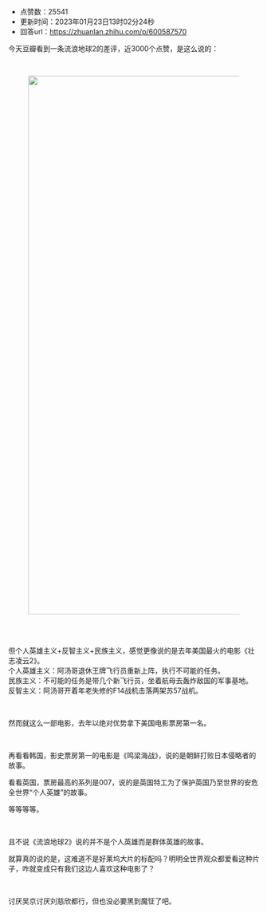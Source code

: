 - 点赞数：25541
- 更新时间：2023年01月23日13时02分24秒
- 回答url：https://zhuanlan.zhihu.com/p/600587570
<body>
 <p data-pid="vUC3TDmK">今天豆瓣看到一条流浪地球2的差评，近3000个点赞，是这么说的：</p>
 <p class="ztext-empty-paragraph"><br></p>
 <figure data-size="normal">
  <img src="https://pic1.zhimg.com/v2-8722be39e06de30b4d855dc211c80fa4_b.jpg" data-rawwidth="1080" data-rawheight="647" data-size="normal" class="origin_image zh-lightbox-thumb" width="1080" data-original="https://pic1.zhimg.com/v2-8722be39e06de30b4d855dc211c80fa4_r.jpg">
 </figure>
 <p data-pid="SKgDYNEJ">​</p>
 <p data-pid="RBgzvDHx"><br>
  但个人英雄主义+反智主义+民族主义，感觉更像说的是去年美国最火的电影《壮志凌云2》。<br>
  个人英雄主义：阿汤哥退休王牌飞行员重新上阵，执行不可能的任务。<br>
  民族主义：不可能的任务是带几个新飞行员，坐着航母去轰炸敌国的军事基地。<br>
  反智主义：阿汤哥开着年老失修的F14战机击落两架苏57战机。</p>
 <p class="ztext-empty-paragraph"><br></p>
 <p data-pid="fRwffiy0">然而就这么一部电影，去年以绝对优势拿下美国电影票房第一名。</p>
 <p class="ztext-empty-paragraph"><br></p>
 <p data-pid="hz7M6x_r">再看看韩国，影史票房第一的电影是《鸣梁海战》，说的是朝鲜打败日本侵略者的故事。</p>
 <p data-pid="24InBu1C">看看英国，票房最高的系列是007，说的是英国特工为了保护英国乃至世界的安危全世界“个人英雄”的故事。</p>
 <p data-pid="axqgiHLq">等等等等。</p>
 <p class="ztext-empty-paragraph"><br></p>
 <p data-pid="XO130mi_">且不说《流浪地球2》说的并不是个人英雄而是群体英雄的故事。</p>
 <p data-pid="8XrMTa8T">就算真的说的是，这难道不是好莱坞大片的标配吗？明明全世界观众都爱看这种片子，咋就变成只有我们这边人喜欢这种电影了？</p>
 <p class="ztext-empty-paragraph"><br></p>
 <p data-pid="GSV9rKK0">讨厌吴京讨厌刘慈欣都行，但也没必要黑到魔怔了吧。</p>
 <p></p>
</body>
